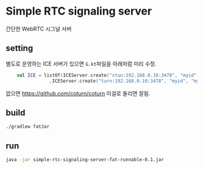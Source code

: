 # Simple RTC signaling server
간단한 WebRTC 시그널 서버  
## setting
별도로 운영하는 ICE 서버가 있으면 `G.kt`파일을 아래처럼 미리 수정.  
```kotlin
    val ICE = listOf(ICEServer.create("stun:192.168.0.10:3478", "myid", "mypw")
                ,ICEServer.create("turn:192.168.0.10:3478", "myid", "mypw"))
```  
없으면 <https://github.com/coturn/coturn> 이걸로 돌리면 잘됨.  

## build
```sh
./gradlew fatJar
```  
## run
```sh
java -jar simple-rtc-signaling-server-fat-runnable-0.1.jar
```
